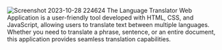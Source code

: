 ![Screenshot 2023-10-28 224624](https://github.com/gargaman17/language-translator/assets/138650449/f86ae19f-1548-48b1-8006-460dabac528b)
The Language Translator Web Application is a user-friendly tool developed with HTML, CSS, and JavaScript, allowing users to translate text between multiple languages. Whether you need to translate a phrase, sentence, or an entire document, this application provides seamless translation capabilities.
